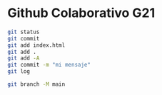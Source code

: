 # Github Colaborativo G21

``` bash
git status
git commit
git add index.html
git add .
git add -A
git commit -m "mi mensaje"
git log

git branch -M main
```